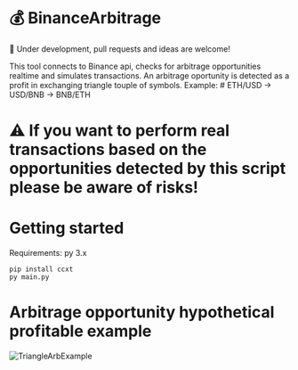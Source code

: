 # :moneybag:  BinanceArbitrage  
:construction: Under development, pull requests and ideas are welcome!

This tool connects to Binance api, checks for arbitrage opportunities realtime and simulates transactions.
An arbitrage oportunity is detected as a profit in exchanging triangle touple of symbols. Example: #  ETH/USD -> USD/BNB -> BNB/ETH

# :warning: If you want to perform real transactions based on the opportunities detected by this script please be aware of risks!

# Getting started

Requirements: py 3.x
```
pip install ccxt
py main.py
```

# Arbitrage opportunity hypothetical profitable example
![TriangleArbExample](https://user-images.githubusercontent.com/16855615/130138725-ab2091ef-ce14-421f-8845-92d989165989.png)

